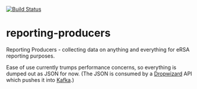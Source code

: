[![Build Status](https://travis-ci.org/eResearchSA/reporting-producers.svg?branch=master)](https://travis-ci.org/eResearchSA/reporting-producers)

# reporting-producers
Reporting Producers - collecting data on anything and everything for eRSA reporting purposes.

Ease of use currently trumps performance concerns, so everything is dumped out as JSON for now. (The JSON is consumed by a [Dropwizard](http://www.dropwizard.io) API which pushes it into [Kafka](http://kafka.apache.org).)

